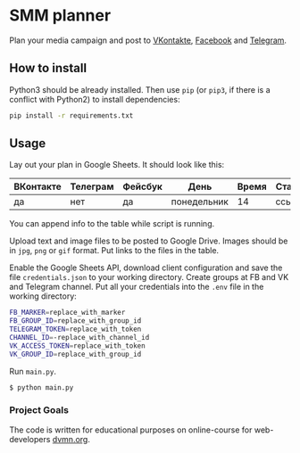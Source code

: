 # SMM planner

Plan your media campaign and post to [VKontakte](https://vk.com), [Facebook](https://facebook.com) and [Telegram](https://telegram.org/).

## How to install

Python3 should be already installed.
Then use `pip` (or `pip3`, if there is a conflict with Python2) to install dependencies:

```bash
pip install -r requirements.txt
```

## Usage

Lay out your plan in Google Sheets. It should look like this:

| ВКонтакте | Телеграм | Фейсбук | День        | Время | Статья | Картинки | Опубликовано |
| --------- | -------- | ------- | ----------- | ----- | ------ | -------- | ------------ |
| да        | нет      | да      | понедельник | 14    | ссылка | ссылка   | нет          |

You can append info to the table while script is running.

Upload text and image files to be posted to Google Drive. Images should be in `jpg`, `png` or `gif` format. Put links to the files in the table.

Enable the Google Sheets API, download client configuration and save the file `credentials.json` to your working directory. Create groups at FB and VK and Telegram channel. Put all your credentials into the `.env` file in the working directory:

```bash
FB_MARKER=replace_with_marker
FB_GROUP_ID=replace_with_group_id
TELEGRAM_TOKEN=replace_with_token
CHANNEL_ID=-replace_with_channel_id
VK_ACCESS_TOKEN=replace_with_token
VK_GROUP_ID=replace_with_group_id
```

Run `main.py`.

```bash
$ python main.py
```

### Project Goals

The code is written for educational purposes on online-course for web-developers [dvmn.org](https://dvmn.org/).
